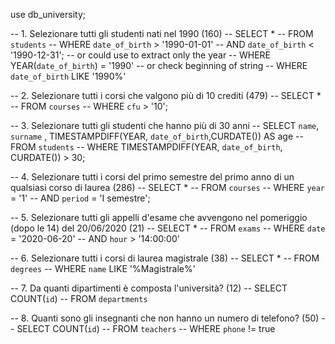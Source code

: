 use db_university;

-- 1. Selezionare tutti gli studenti nati nel 1990 (160)
-- SELECT *
-- FROM `students`
-- WHERE `date_of_birth` > '1990-01-01' 
-- AND `date_of_birth` < '1990-12-31';
-- or could use to extract only the year
-- WHERE YEAR(`date_of_birth`) = '1990'
-- or check beginning of string
-- WHERE `date_of_birth` LIKE '1990%'


-- 2. Selezionare tutti i corsi che valgono più di 10 crediti (479)
-- SELECT *
-- FROM `courses`
-- WHERE `cfu` > '10';

-- 3. Selezionare tutti gli studenti che hanno più di 30 anni
-- SELECT `name`, `surname` , TIMESTAMPDIFF(YEAR, `date_of_birth`,CURDATE()) AS age
-- FROM `students`
-- WHERE TIMESTAMPDIFF(YEAR, `date_of_birth`, CURDATE()) > 30;

-- 4. Selezionare tutti i corsi del primo semestre del primo anno di un qualsiasi corso di laurea (286)
-- SELECT *
-- FROM `courses`
-- WHERE `year` = '1'
-- AND `period` = 'I semestre';

-- 5. Selezionare tutti gli appelli d'esame che avvengono nel pomeriggio (dopo le 14) del 20/06/2020 (21)
-- SELECT *
-- FROM `exams`
-- WHERE `date` = '2020-06-20'
-- AND `hour` > '14:00:00'

-- 6. Selezionare tutti i corsi di laurea magistrale (38)
-- SELECT *
-- FROM `degrees`
-- WHERE `name` LIKE '%Magistrale%'

-- 7. Da quanti dipartimenti è composta l'università? (12)
-- SELECT COUNT(`id`)
-- FROM `departments`

-- 8. Quanti sono gli insegnanti che non hanno un numero di telefono? (50)
-- SELECT COUNT(`id`)
-- FROM `teachers`
-- WHERE `phone` != true
